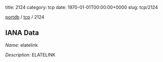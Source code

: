 title: 2124
category: tcp
date: 1970-01-01T00:00:00+0000
slug: tcp/2124

[portdb](/) / [tcp](/category/tcp.html) / 2124


## IANA Data

_Name:_ elatelink

_Description:_ ELATELINK

